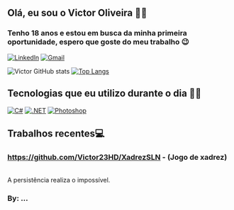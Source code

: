 ## Olá, eu sou o Victor Oliveira 🙋🏻
###  Tenho 18 anos e estou em busca da minha primeira oportunidade, espero que goste do meu trabalho 😉
[![Linkedln](https://img.shields.io/badge/LinkedIn-0077B5?style=for-the-badge&logo=linkedin&logoColor=white)](https://linkedin.com/in/victor23hd)
[![Gmail](https://img.shields.io/badge/Gmail-D14836?style=for-the-badge&logo=gmail&logoColor=white)](xitornet.23@gmail.com)


![Victor GitHub stats](https://github-readme-stats.vercel.app/api?username=Victor23HD&show_icons=true&theme=onedark)
[![Top Langs](https://github-readme-stats.vercel.app/api/top-langs/?username=Victor23HD&langs_count=8)](https://github.com/anuraghazra/github-readme-stats)

## Tecnologias que eu utilizo durante o dia 👨‍💻
[![C#](https://img.shields.io/badge/C%23-239120?style=for-the-badge&logo=c-sharp&logoColor=white)]()
[![.NET](https://img.shields.io/badge/.NET-5C2D91?style=for-the-badge&logo=.net&logoColor=white)]()
[![Photoshop](https://aleen42.github.io/badges/src/photoshop.svg)]()<p>
  
  
  ## Trabalhos recentes💻
  ### https://github.com/Victor23HD/XadrezSLN - (Jogo de xadrez)
  
  <br> 
  A persistência realiza o impossível. <br> 
  
  ###  By: ...

